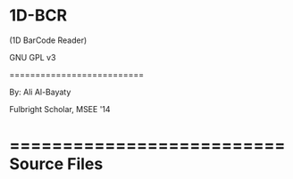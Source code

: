 # 1D-BCR
(1D BarCode Reader)

GNU GPL v3

==========================

By: Ali Al-Bayaty

Fulbright Scholar, MSEE '14

==========================
		Source Files
==========================
